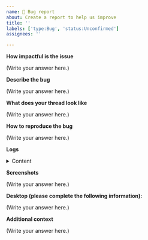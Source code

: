 ```yaml
---
name: 👾 Bug report
about: Create a report to help us improve
title: ''
labels: ['type:Bug', 'status:Unconfirmed']
assignees: ''

---
```


<!--
Important! Please read.

Any information that is asked here is relevant to the issue so make sure to take the time to fill them.

Sections that begin with "<!—" and ends with "—>" are examples and can be safely removed. Replace "(Write your answer here.)" with your answer.
-->

**How impactful is the issue**

<!--
Minor, major or critical
-->

(Write your answer here.)

**Describe the bug**

<!--
A clear and concise description of what the bug is.
-->

(Write your answer here.)

**What does your thread look like**

<!--
Provide the content type (whether it's text/image/emote) of messages and their positions in the thread. As per the given template below:

Legends
Y=You
O=Other

Thread
O (text)
O (text)
O (like)
Y (text)
Y (text)
Y (emoticon)
Y (emoticon)
Y (image)

Note: You need not to provide the content of your conversation that is not what is asked here.
-->

(Write your answer here.)

**How to reproduce the bug**

<!--
Explain how the bug can be reproduced. Better yet, create a fake thread and try to reproduce the bug yourself, and put a screenshot here.
-->

(Write your answer here.)

**Logs**

<!--
For Chrome see https://support.google.com/docs/thread/1873663/collecting-console-logs-chrome-browser-only?hl=en 
For Frefox :

1. In Firefox, click > More Tools > Web Developer Tools.
2. Select the Console tab, if it is not selected by default.
3. Click a filter category that is not selected to display in the log. Filter categories include Errors, Warnings, Logs, Info, Debug, CSS, XHR, and Requests.
Note: To capture XMLHttpRequests, click XHR.
4. Click and select Persist Logs. 
5. Click again and select Show Timestamps. 
6. Leave the console open and perform the steps that reproduce the issue.
7. Right-click any line and select Save all Messages to File.
8. Save the file.
-->

<details>
 <summary>Content</summary>
 (Paste the content here.)
</details>


**Screenshots**

<!--
If applicable, add screenshots to help explain your problem.
 -->

(Write your answer here.)

**Desktop (please complete the following information):**

<!--
 - OS: [e.g. iOS]
 - Browser [e.g. chrome, safari]
 - Version [e.g. 22]
 - Language
 -->

(Write your answer here.)

**Additional context**

<!--
Add any other context about the problem here.
-->

(Write your answer here.)
